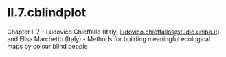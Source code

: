 # II.7.cblindplot
Chapter II.7 - Ludovico Chieffallo (Italy, ludovico.chieffallo@studio.unibo.it) and Elisa Marchetto (Italy) - Methods for building meaningful ecological maps by colour blind people
